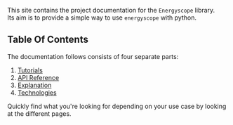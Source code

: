 This site contains the project documentation for the `Energyscope` library.  
Its aim is to provide a simple way to use `energyscope` with python.

## Table Of Contents

The documentation follows consists of four separate parts:

1. [Tutorials](tutorials/index.md)
3. [API Reference](reference/index.md)
4. [Explanation](explanation/index.md)
5. [Technologies](technologies/index.md)

Quickly find what you're looking for depending on
your use case by looking at the different pages.
